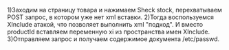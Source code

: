 1)Заходим на страницу товара и нажимаем Sheck stock, перехватываем POST запрос, в котором уже нет xml вставки.
2)Тогда воспользуемся XInclude атакой, что позволяет выполнить xml "подкод". И вместо productId вставляем переменную xi из пространства имен XInclude.
3)Отправляем запрос и получаем содержимое документа /etc/passwd.

